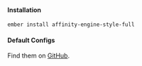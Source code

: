 #### Installation

`ember install affinity-engine-style-full`

#### Default Configs

Find them on [GitHub](https://github.com/affinity-engine/affinity-engine-style-full/blob/master/addon/affinity-engine/configs/style-full.js).
